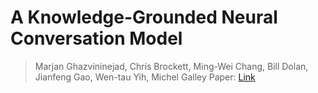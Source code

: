 # A Knowledge-Grounded Neural Conversation Model
> Marjan Ghazvininejad, Chris Brockett, Ming-Wei Chang, Bill Dolan, Jianfeng Gao, Wen-tau Yih, Michel Galley
> Paper: [Link](https://arxiv.org/abs/1702.01932)
